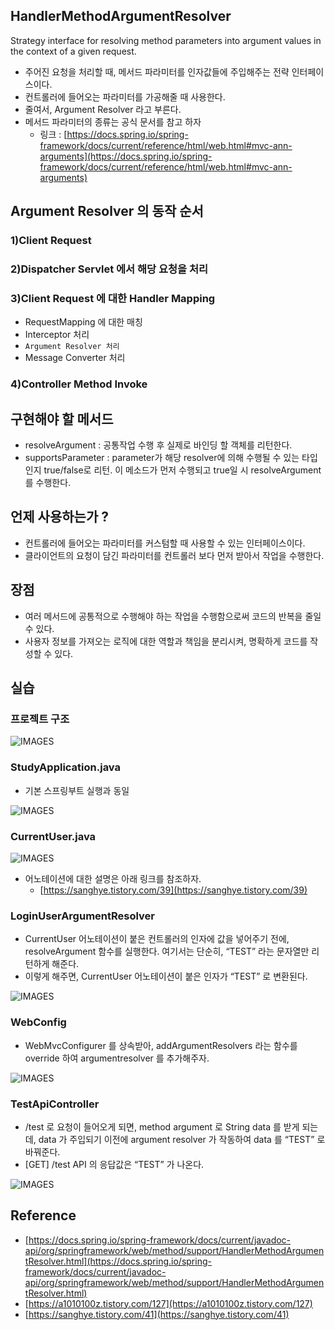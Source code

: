 ## HandlerMethodArgumentResolver

Strategy interface for resolving method parameters into argument values in the context of a given request.

- 주어진 요청을 처리할 때, 메서드 파라미터를 인자값들에 주입해주는 전략 인터페이스이다.
- 컨트롤러에 들어오는 파라미터를 가공해줄 때 사용한다.
- 줄여서, Argument Resolver 라고 부른다.
- 메서드 파라미터의 종류는 공식 문서를 참고 하자
    - 링크 : [https://docs.spring.io/spring-framework/docs/current/reference/html/web.html#mvc-ann-arguments](https://docs.spring.io/spring-framework/docs/current/reference/html/web.html#mvc-ann-arguments)

## Argument Resolver 의 동작 순서

### 1)Client Request

### 2)Dispatcher Servlet 에서 해당 요청을 처리

### 3)Client Request 에 대한 Handler Mapping

- RequestMapping 에 대한 매칭
- Interceptor 처리
- `Argument Resolver 처리`
- Message Converter 처리

### 4)Controller Method Invoke

## 구현해야 할 메서드

- resolveArgument : 공통작업 수행 후 실제로 바인딩 할 객체를 리턴한다.
- supportsParameter : parameter가 해당 resolver에 의해 수행될 수 있는 타입인지 true/false로 리턴. 이 메소드가 먼저 수행되고 true일 시 resolveArgument를 수행한다.

## 언제 사용하는가 ?

- 컨트롤러에 들어오는 파라미터를 커스텀할 때 사용할 수 있는 인터페이스이다.
- 클라이언트의 요청이 담긴 파라미터를 컨트롤러 보다 먼저 받아서 작업을 수행한다.

## 장점

- 여러 메서드에 공통적으로 수행해야 하는 작업을 수행함으로써 코드의 반복을 줄일 수 있다.
- 사용자 정보를 가져오는 로직에 대한 역할과 책임을 분리시켜, 명확하게 코드를 작성할 수 있다.

## 실습

### 프로젝트 구조

![IMAGES](../images/argumentResolver1.png)

### StudyApplication.java

- 기본 스프링부트 실행과 동일

![IMAGES](../images/argumentResolver2.png)

### CurrentUser.java

![IMAGES](../images/argumentResolver3.png)

- 어노테이션에 대한 설명은 아래 링크를 참조하자.
    - [https://sanghye.tistory.com/39](https://sanghye.tistory.com/39)

### LoginUserArgumentResolver

- CurrentUser 어노테이션이 붙은 컨트롤러의 인자에 값을 넣어주기 전에, resolveArgument 함수를 실행한다. 여기서는 단순히,  “TEST” 라는 문자열만 리턴하게 해준다.
- 이렇게 해주면, CurrentUser 어노테이션이 붙은 인자가 “TEST” 로 변환된다.

![IMAGES](../images/argumentResolver4.png)

### WebConfig

- WebMvcConfigurer 를 상속받아, addArgumentResolvers 라는 함수를 override 하여 argumentresolver 를 추가해주자.

![IMAGES](../images/argumentResolver5.png)

### TestApiController

- /test 로 요청이 들어오게 되면, method argument 로 String data 를 받게 되는데, data 가 주입되기 이전에 argument resolver 가 작동하여 data 를 “TEST” 로 바꿔준다.
- [GET] /test API 의 응답값은 “TEST” 가 나온다.

![IMAGES](../images/argumentResolver6.png)

## Reference

- [https://docs.spring.io/spring-framework/docs/current/javadoc-api/org/springframework/web/method/support/HandlerMethodArgumentResolver.html](https://docs.spring.io/spring-framework/docs/current/javadoc-api/org/springframework/web/method/support/HandlerMethodArgumentResolver.html)
- [https://a1010100z.tistory.com/127](https://a1010100z.tistory.com/127)
- [https://sanghye.tistory.com/41](https://sanghye.tistory.com/41)